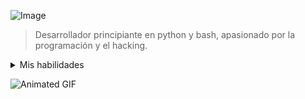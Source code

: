 ![Image](https://c4.wallpaperflare.com/wallpaper/670/229/280/anime-tengen-toppa-gurren-lagann-simon-tengen-toppa-gurren-lagann-wallpaper-preview.jpg)


> Desarrollador principiante en python y bash, apasionado por la programación y el hacking. 

<details>
  <summary>Mis habilidades</summary>

[Python](https://www.svgrepo.com/show/376344/python.svg) 

[Bash](https://www.svgrepo.com/show/353478/bash-icon.svg)

[Nodejs](https://www.svgrepo.com/show/372918/nodejs-small.svg)

</details>

![Animated GIF](https://giffiles.alphacoders.com/149/149242.gif)
